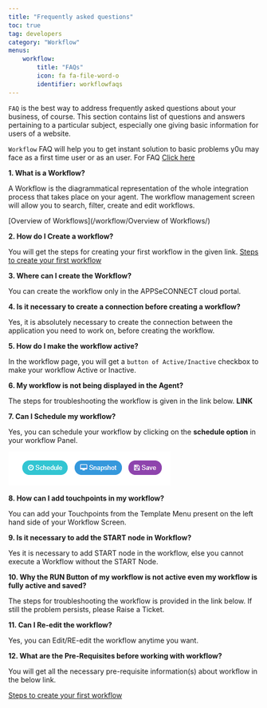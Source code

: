 ```yaml
---
title: "Frequently asked questions"
toc: true
tag: developers
category: "Workflow"
menus: 
    workflow:
        title: "FAQs"         
        icon: fa fa-file-word-o
        identifier: workflowfaqs
---
```



`FAQ` is the best way to address frequently asked questions about your business, of course. This section contains list of questions and answers pertaining to a particular subject, especially one giving basic information for users of a website. 

`Workflow` FAQ will help you to get instant solution to basic problems y0u may face as a first time user or as an user. For FAQ [Click here](https://www.appseconnect.com/faqs/what-is-appseconnect-workflow/)

**1. What is a Workflow?**

A Workflow is the diagrammatical representation of the whole integration process that takes place on your agent. 
The workflow management screen will allow you to search, filter, create and edit workflows.

[Overview of Workflows](/workflow/Overview of Workflows/)

**2.	 How do I Create a workflow?**

You will get the steps for creating your first workflow in the given link. 
[Steps to create your first workflow](/workflow/steps-to-create-your-first-workflow/)

**3.	Where can I create the Workflow?**

You can create the workflow only in the APPSeCONNECT cloud portal.

**4.	Is it necessary to create a connection before creating a workflow?**

Yes, it is absolutely necessary to create the connection between the application you need to work on, before creating the workflow.

**5.	How do I make the workflow active?**

In the workflow page, you will get  a `button of Active/Inactive` checkbox to make your workflow Active or Inactive. 

**6.	My workflow is not being displayed in the Agent?**

The steps for troubleshooting the workflow is given in the link below. 
**LINK**

**7.	Can I Schedule my workflow?**

Yes, you can schedule your workflow by clicking on the **schedule option** in your workflow Panel.

![snapshot-button](/staticfiles/workflow-management/media/snapshot-button.PNG)

**8. How can I add touchpoints in my workflow?**

You can add your Touchpoints from the Template Menu present on the left hand side of your 
Workflow Screen.

**9.	Is it necessary to add the START node in Workflow?**

Yes it is necessary to add START node in the workflow, else you cannot execute a Workflow without the START Node.

**10.	Why the RUN Button of my workflow is not active even my workflow is fully active and saved?**

The steps for troubleshooting the workflow is provided in the link below. If still the problem persists, please Raise a Ticket.

**11. Can I Re-edit the workflow?**

Yes, you can Edit/RE-edit the workflow anytime you want.

**12.	What are the Pre-Requisites before working with workflow?**

You will get all the necessary pre-requisite information(s) about workflow in the below link.

[Steps to create your first workflow](/workflow/steps-to-create-your-first-workflow/)


